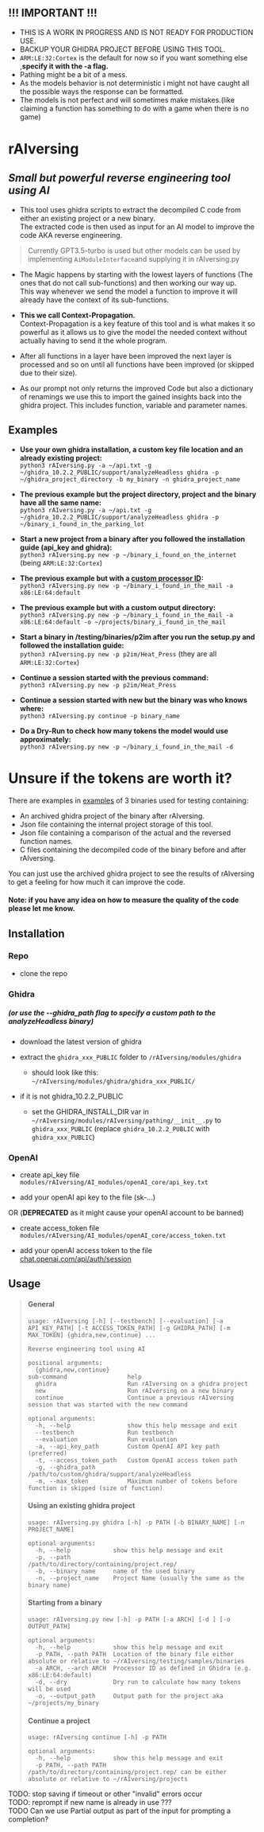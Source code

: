 ## !!! IMPORTANT !!!
* THIS IS A WORK IN PROGRESS AND IS NOT READY FOR PRODUCTION USE.
* BACKUP YOUR GHIDRA PROJECT BEFORE USING THIS TOOL.
* ``ARM:LE:32:Cortex`` is the default for now so if you want something else ,**specify it with the -a flag.**
* Pathing might be a bit of a mess.
* As the models behavior is not deterministic i might not have caught all the possible ways the response can be formatted.
* The models is not perfect and will sometimes make mistakes.(like claiming a function has something to do with a game when there is no game)


# **rAIversing**
## *Small but powerful reverse engineering tool using AI*
 * This tool uses ghidra scripts to extract the decompiled C code from either an existing project or a new binary.  
 The extracted code is then used as input for an AI model to improve the code AKA reverse engineering.  
 >Currently GPT3.5-turbo is used but other models can be used by implementing `AiModuleInterface`and supplying it in rAIversing.py   
 
 * The Magic happens by starting with the lowest layers of functions (The ones that do not call sub-functions) and then working our way up.  
 This way whenever we send the model a function to improve it will already have the context of its sub-functions.    
 * **This we call Context-Propagation.**  
    Context-Propagation is a key feature of this tool and is what makes it so powerful as it allows us to give the model the needed context without actually having to send it the whole program.  
 
 * After all functions in a layer have been improved the next layer is processed and so on until all functions have been improved (or skipped due to their size). 
 * As our prompt not only returns the improved Code but also a dictionary of renamings we use this to import the gained insights back into the ghidra project. 
 This includes function, variable and parameter names.  

 ## Examples
 * **Use your own ghidra installation, a custom key file location and an already existing project:**  
   ``python3 rAIversing.py -a ~/api.txt -g ~/ghidra_10.2.2_PUBLIC/support/analyzeHeadless ghidra -p ~/ghidra_project_directory -b my_binary -n ghidra_project_name``
 
 
 * **The previous example but the project directory, project and the binary have all the same name:**  
   ``python3 rAIversing.py -a ~/api.txt -g ~/ghidra_10.2.2_PUBLIC/support/analyzeHeadless ghidra -p ~/binary_i_found_in_the_parking_lot``  
 
  
 * **Start a new project from a binary after you followed the installation guide (api_key and ghidra):**  
   ``python3 rAIversing.py new -p ~/binary_i_found_on_the_internet`` (being `ARM:LE:32:Cortex`)  
 
 
 * **The previous example but with a [custom processor ID](https://static.grumpycoder.net/pixel/support/analyzeHeadlessREADME.html#processor):**  
   ``python3 rAIversing.py new -p ~/binary_i_found_in_the_mail -a x86:LE:64:default``
 
 
 * **The previous example but with a custom output directory:**  
   ``python3 rAIversing.py new -p ~/binary_i_found_in_the_mail -a x86:LE:64:default -o ~/projects/binary_i_found_in_the_mail``

  
 * **Start a binary in /testing/binaries/p2im after you run the setup.py and followed the installation guide:**    
   ``python3 rAIversing.py new -p p2im/Heat_Press``  (they are all ``ARM:LE:32:Cortex``)  
 
 
 * **Continue a session started with the previous command:**  
   ``python3 rAIversing.py new -p p2im/Heat_Press``

 
 * **Continue a session started with new but the binary was who knows where:**  
   ``python3 rAIversing.py continue -p binary_name ``


 * **Do a Dry-Run to check how many tokens the model would use approximately:**  
   ``python3 rAIversing.py new -p ~/binary_i_found_in_the_mail -d``

# **Unsure if the tokens are worth it?**
There are examples in [examples](/examples) of 3 binaries used for testing containing:
* An archived ghidra project of the binary after rAIversing.
* Json file containing the internal project storage of this tool.
* Json file containing a comparison of the actual and the reversed function names.
* C files containing the decompiled code of the binary before and after rAIversing.

You can just use the archived ghidra project to see the results of rAIversing to get a feeling for how much it can improve the code.

#### **Note:** if you have any idea on how to measure the quality of the code please let me know.


## Installation
### Repo
* clone the repo
### Ghidra 
##### (or use the --ghidra_path flag to specify a custom path to the analyzeHeadless binary)
* download the latest version of ghidra
 
* extract the `ghidra_xxx_PUBLIC` folder to `/rAIversing/modules/ghidra`

   * should look like this: `~/rAIversing/modules/ghidra/ghidra_xxx_PUBLIC/`
 
* if it is not ghidra_10.2.2_PUBLIC

  * set the GHIDRA_INSTALL_DIR var in `~/rAIversing/modules/rAIversing/pathing/__init__.py` to `ghidra_xxx_PUBLIC` (replace `ghidra_10.2.2_PUBLIC` with `ghidra_xxx_PUBLIC`)
### OpenAI
 * create api_key file `modules/rAIversing/AI_modules/openAI_core/api_key.txt`

 * add your openAI api key to the file (sk-...)
 
 OR (**DEPRECATED** as it might cause your openAI account to be banned)

 * create access_token file `modules/rAIversing/AI_modules/openAI_core/access_token.txt`
 
 * add your openAI access token to the file [chat.openai.com/api/auth/session](https://chat.openai.com/api/auth/session)

## Usage
>#### General
>``` 
>usage: rAIversing [-h] [--testbench] [--evaluation] [-a API_KEY_PATH] [-t ACCESS_TOKEN_PATH] [-g GHIDRA_PATH] [-m MAX_TOKEN] {ghidra,new,continue} ...
>
>Reverse engineering tool using AI
>
>positional arguments:
>   {ghidra,new,continue}
>sub-command                 help
>   ghidra                    Run rAIversing on a ghidra project
>   new                       Run rAIversing on a new binary
>   continue                  Continue a previous rAIversing session that was started with the new command
>
>optional arguments:
>   -h, --help                show this help message and exit
>   --testbench               Run testbench
>   --evaluation              Run evaluation
>   -a, --api_key_path        Custom OpenAI API key path (preferred)
>   -t, --access_token_path   Custom OpenAI access token path
>   -g, --ghidra_path         /path/to/custom/ghidra/support/analyzeHeadless
>   -m, --max_token           Maximum number of tokens before function is skipped (size of function)
>```
>#### Using an existing ghidra project
>```
>usage: rAIversing.py ghidra [-h] -p PATH [-b BINARY_NAME] [-n PROJECT_NAME]
>
>optional arguments:
>   -h, --help            show this help message and exit
>   -p, --path            /path/to/directory/containing/project.rep/
>   -b, --binary_name     name of the used binary
>   -n, --project_name    Project Name (usually the same as the binary name)
>```
>
>#### Starting from a binary
>``` 
>usage: rAIversing.py new [-h] -p PATH [-a ARCH] [-d ] [-o OUTPUT_PATH]
>
>optional arguments:
>   -h, --help            show this help message and exit
>   -p PATH, --path PATH  Location of the binary file either absolute or relative to ~/rAIversing/testing/samples/binaries
>   -a ARCH, --arch ARCH  Processor ID as defined in Ghidra (e.g. x86:LE:64:default)
>   -d, --dry             Dry run to calculate how many tokens will be used
>   -o, --output_path     Output path for the project aka ~/projects/my_binary
>```
>
>#### Continue a project
>```
>usage: rAIversing continue [-h] -p PATH
>
>optional arguments:
>   -h, --help            show this help message and exit
>   -p PATH, --path PATH  /path/to/directory/containing/project.rep/ can be either absolute or relative to ~/rAIversing/projects

TODO: stop saving if timeout or other "invalid" errors occur  
TODO: reprompt if new name is already in use ???  
TODO Can we use Partial output as part of the input for prompting a completion?  
